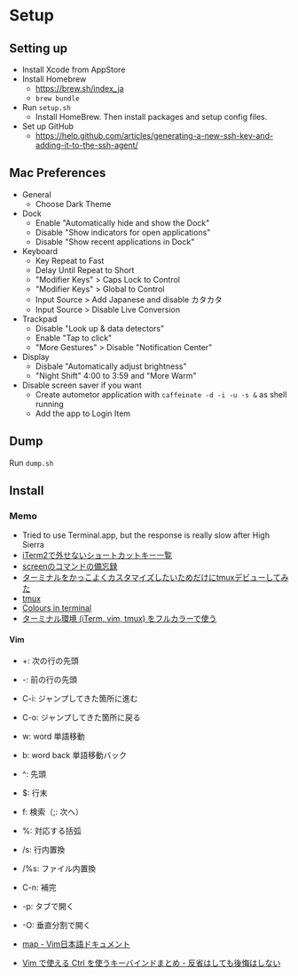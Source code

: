 # Setup

## Setting up

- Install Xcode from AppStore
- Install Homebrew
  - https://brew.sh/index_ja
  - `brew bundle`
- Run `setup.sh`
  - Install HomeBrew. Then install packages and setup config files.
- Set up GitHub
  - https://help.github.com/articles/generating-a-new-ssh-key-and-adding-it-to-the-ssh-agent/

## Mac Preferences

- General
  - Choose Dark Theme
- Dock
  - Enable "Automatically hide and show the Dock"
  - Disable "Show indicators for open applications"
  - Disable "Show recent applications in Dock"
- Keyboard
  - Key Repeat to Fast
  - Delay Until Repeat to Short
  - "Modifier Keys" > Caps Lock to Control
  - "Modifier Keys" > Global to Control
  - Input Source > Add Japanese and disable カタカタ
  - Input Source > Disable Live Conversion
- Trackpad
  - Disable "Look up & data detectors"
  - Enable "Tap to click"
  - "More Gestures" > Disable "Notification Center"
- Display
  - Disbale "Automatically adjust brightness"
  - "Night Shift" 4:00 to 3:59 and "More Warm"
- Disable screen saver if you want
  - Create autometor application with `caffeinate -d -i -u -s &` as shell running
  - Add the app to Login Item

## Dump

Run `dump.sh`

## Install

### Memo

- Tried to use Terminal.app, but the response is really slow after High Sierra
- [iTerm2で外せないショートカットキー一覧](https://qiita.com/kenju/items/3bcd9707266a0b427da3)
- [screenのコマンドの備忘録](https://qiita.com/mgoldchild/items/e336618487eb7d90f6d4)
- [ターミナルをかっこよくカスタマイズしたいためだけにtmuxデビューしてみた](https://qiita.com/Frog_woman/items/f6797f2a70c44e42863d#%E7%AF%84%E5%9B%B2%E6%8C%87%E5%AE%9A%E3%81%8C%E3%81%A7%E3%81%8D%E3%81%AA%E3%81%84)
- [tmux](https://wiki.archlinux.jp/index.php/Tmux#Vim_.E3.83.95.E3.83.AC.E3.83.B3.E3.83.89.E3.83.AA.E3.81.AA.E8.A8.AD.E5.AE.9A)
- [Colours in terminal](https://gist.github.com/XVilka/8346728#now-supporting-truecolour)
- [ターミナル環境 (iTerm, vim, tmux) をフルカラーで使う](https://blog.nakanishy.com/truecolor-vim.html)

#### Vim

- +: 次の行の先頭
- -: 前の行の先頭
- C-i: ジャンプしてきた箇所に進む
- C-o: ジャンプしてきた箇所に戻る
- w: word 単語移動
- b: word back 単語移動バック
- ^: 先頭
- $: 行末
- f: 検索（;: 次へ）
- %: 対応する括弧
- /s: 行内置換
- /%s: ファイル内置換
- C-n: 補完
- -p: タブで開く
- -O: 垂直分割で開く

- [map - Vim日本語ドキュメント](https://vim-jp.org/vimdoc-ja/map.html)
- [Vim で使える Ctrl を使うキーバインドまとめ - 反省はしても後悔はしない](http://cohama.hateblo.jp/entry/20121023/1351003586)
